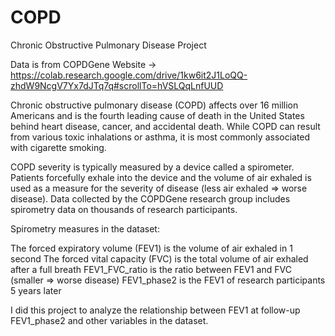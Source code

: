 # COPD
Chronic Obstructive Pulmonary Disease Project

Data is from COPDGene Website -> https://colab.research.google.com/drive/1kw6it2J1LoQQ-zhdW9NcgV7Yx7dJTq7q#scrollTo=hVSLQqLnfUUD

Chronic obstructive pulmonary disease (COPD) affects over 16 million Americans and is the fourth leading cause of death in the United States behind heart disease, cancer, and accidental death. While COPD can result from various toxic inhalations or asthma, it is most commonly associated with cigarette smoking.


COPD severity is typically measured by a device called a spirometer. Patients forcefully exhale into the device and the volume of air exhaled is used as a measure for the severity of disease (less air exhaled  ⇒  worse disease). Data collected by the COPDGene research group includes spirometry data on thousands of research participants.


Spirometry measures in the dataset:

The forced expiratory volume (FEV1) is the volume of air exhaled in 1 second
The forced vital capacity (FVC) is the total volume of air exhaled after a full breath
FEV1_FVC_ratio is the ratio between FEV1 and FVC (smaller  ⇒  worse disease)
FEV1_phase2 is the FEV1 of research participants 5 years later

I did this project to analyze the relationship between FEV1 at follow-up FEV1_phase2 and other variables in the dataset. 
